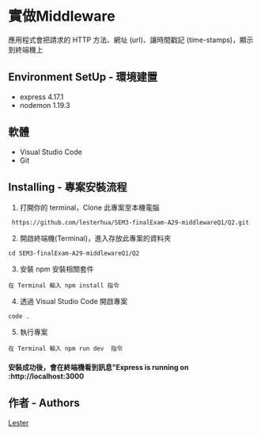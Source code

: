 # 實做Middleware

應用程式會把請求的 HTTP 方法、網址 (url)、讓時間戳記 (time-stamps)，顯示到終端機上

## Environment SetUp - 環境建置

- express 4.17.1
- nodemon 1.19.3

## 軟體

- Visual Studio Code
- Git

## Installing - 專案安裝流程

1. 打開你的 terminal，Clone 此專案至本機電腦

```
 https://github.com/lesterhua/SEM3-finalExam-A29-middlewareQ1/Q2.git
```

2. 開啟終端機(Terminal)，進入存放此專案的資料夾

```
cd SEM3-finalExam-A29-middlewareQ1/Q2
```

3. 安裝 npm 安裝相關套件

```
在 Terminal 輸入 npm install 指令
```

4. 透過 Visual Studio Code 開啟專案

```
code .
```

5. 執行專案

```
在 Terminal 輸入 npm run dev  指令
```

#### 安裝成功後，會在終端機看到訊息"Express is running on :http://localhost:3000


## 作者 - Authors

[Lester](https://github.com/lesterhua)